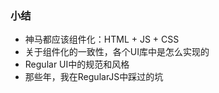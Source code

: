 ### 小结

- 神马都应该组件化：HTML + JS + CSS
- 关于组件化的一致性，各个UI库中是怎么实现的
- Regular UI中的规范和风格
- 那些年，我在RegularJS中踩过的坑